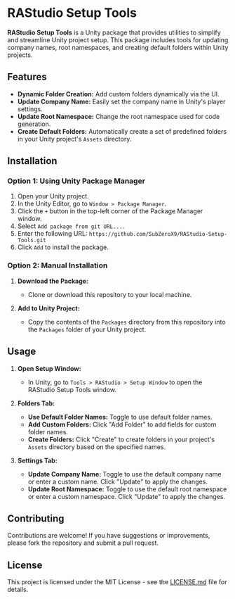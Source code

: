 # RAStudio Setup Tools

**RAStudio Setup Tools** is a Unity package that provides utilities to simplify and streamline Unity project setup. This package includes tools for updating company names, root namespaces, and creating default folders within Unity projects.

## Features

- **Dynamic Folder Creation:** Add custom folders dynamically via the UI.
- **Update Company Name:** Easily set the company name in Unity's player settings.
- **Update Root Namespace:** Change the root namespace used for code generation.
- **Create Default Folders:** Automatically create a set of predefined folders in your Unity project's `Assets` directory.

## Installation

### Option 1: Using Unity Package Manager

1. Open your Unity project.
2. In the Unity Editor, go to `Window > Package Manager`.
3. Click the `+` button in the top-left corner of the Package Manager window.
4. Select `Add package from git URL...`.
5. Enter the following URL: `https://github.com/SubZeroX9/RAStudio-Setup-Tools.git`
6. Click `Add` to install the package.

### Option 2: Manual Installation

1. **Download the Package:**

   - Clone or download this repository to your local machine.

2. **Add to Unity Project:**
   - Copy the contents of the `Packages` directory from this repository into the `Packages` folder of your Unity project.

## Usage

1. **Open Setup Window:**

   - In Unity, go to `Tools > RAStudio > Setup Window` to open the RAStudio Setup Tools window.

2. **Folders Tab:**

   - **Use Default Folder Names:** Toggle to use default folder names.
   - **Add Custom Folders:** Click "Add Folder" to add fields for custom folder names.
   - **Create Folders:** Click "Create" to create folders in your project's `Assets` directory based on the specified names.

3. **Settings Tab:**
   - **Update Company Name:** Toggle to use the default company name or enter a custom name. Click "Update" to apply the changes.
   - **Update Root Namespace:** Toggle to use the default root namespace or enter a custom namespace. Click "Update" to apply the changes.

## Contributing

Contributions are welcome! If you have suggestions or improvements, please fork the repository and submit a pull request.

## License

This project is licensed under the MIT License - see the [LICENSE.md](LICENSE.md) file for details.
